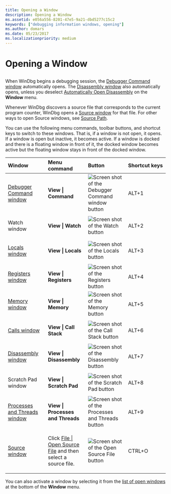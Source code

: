 ```yaml
---
title: Opening a Window
description: Opening a Window
ms.assetid: e056a556-8201-47e5-9a21-dbd5277c15c2
keywords: ["debugging information windows, opening"]
ms.author: domars
ms.date: 05/23/2017
ms.localizationpriority: medium
---
```


# Opening a Window


## <span id="ddk_opening_a_window_dbg"></span><span id="DDK_OPENING_A_WINDOW_DBG"></span>


When WinDbg begins a debugging session, the [Debugger Command window](debugger-command-window.md) automatically opens. The [Disassembly window](disassembly-window.md) also automatically opens, unless you deselect [Automatically Open Disassembly](window---automatically-open-disassembly.md) on the **Window** menu.

Whenever WinDbg discovers a source file that corresponds to the current program counter, WinDbg opens a [Source window](source-window.md) for that file. For other ways to open Source windows, see [Source Path](source-path.md).

You can use the following menu commands, toolbar buttons, and shortcut keys to switch to these windows. That is, if a window is not open, it opens. If a window is open but inactive, it becomes active. If a window is docked and there is a floating window in front of it, the docked window becomes active but the floating window stays in front of the docked window.

<table>
<colgroup>
<col width="25%" />
<col width="25%" />
<col width="25%" />
<col width="25%" />
</colgroup>
<thead>
<tr class="header">
<th align="left">Window</th>
<th align="left">Menu command</th>
<th align="left">Button</th>
<th align="left">Shortcut keys</th>
</tr>
</thead>
<tbody>
<tr class="odd">
<td align="left"><p><a href="debugger-command-window.md" data-raw-source="[Debugger Command window](debugger-command-window.md)">Debugger Command window</a></p></td>
<td align="left"><p><strong>View | Command</strong></p></td>
<td align="left"><img src="images/tbcmd.png" alt="Screen shot of the Debugger Command window button" /></td>
<td align="left"><p>ALT+1</p></td>
</tr>
<tr class="even">
<td align="left"><p>Watch window</p></td>
<td align="left"><p><strong>View | Watch</strong></p></td>
<td align="left"><img src="images/tbwatch.png" alt="Screen shot of the Watch button" /></td>
<td align="left"><p>ALT+2</p></td>
</tr>
<tr class="odd">
<td align="left"><p><a href="locals-window.md" data-raw-source="[Locals window](locals-window.md)">Locals window</a></p></td>
<td align="left"><p><strong>View | Locals</strong></p></td>
<td align="left"><img src="images/tblocal.png" alt="Screen shot of the Locals button" /></td>
<td align="left"><p>ALT+3</p></td>
</tr>
<tr class="even">
<td align="left"><p><a href="registers-window.md" data-raw-source="[Registers window](registers-window.md)">Registers window</a></p></td>
<td align="left"><p><strong>View | Registers</strong></p></td>
<td align="left"><img src="images/tbreg.png" alt="Screen shot of the Registers button" /></td>
<td align="left"><p>ALT+4</p></td>
</tr>
<tr class="odd">
<td align="left"><p><a href="memory-window.md" data-raw-source="[Memory window](memory-window.md)">Memory window</a></p></td>
<td align="left"><p><strong>View | Memory</strong></p></td>
<td align="left"><img src="images/tbmem.png" alt="Screen shot of the Memory button" /></td>
<td align="left"><p>ALT+5</p></td>
</tr>
<tr class="even">
<td align="left"><p><a href="calls-window.md" data-raw-source="[Calls window](calls-window.md)">Calls window</a></p></td>
<td align="left"><p><strong>View | Call Stack</strong></p></td>
<td align="left"><img src="images/tbcall.png" alt="Screen shot of the Call Stack button" /></td>
<td align="left"><p>ALT+6</p></td>
</tr>
<tr class="odd">
<td align="left"><p><a href="disassembly-window.md" data-raw-source="[Disassembly window](disassembly-window.md)">Disassembly window</a></p></td>
<td align="left"><p><strong>View | Disassembly</strong></p></td>
<td align="left"><img src="images/tbdisasm2.png" alt="Screen shot of the Disassembly button" /></td>
<td align="left"><p>ALT+7</p></td>
</tr>
<tr class="even">
<td align="left"><p>Scratch Pad window</p></td>
<td align="left"><p><strong>View | Scratch Pad</strong></p></td>
<td align="left"><img src="images/tbspad.png" alt="Screen shot of the Scratch Pad button" /></td>
<td align="left"><p>ALT+8</p></td>
</tr>
<tr class="odd">
<td align="left"><p><a href="processes-and-threads-window.md" data-raw-source="[Processes and Threads window](processes-and-threads-window.md)">Processes and Threads window</a></p></td>
<td align="left"><p><strong>View | Processes and Threads</strong></p></td>
<td align="left"><img src="images/window-processes-threads.png" alt="Screen shot of the Processes and Threads button" /></td>
<td align="left"><p>ALT+9</p></td>
</tr>
<tr class="even">
<td align="left"><p><a href="source-window.md" data-raw-source="[Source window](source-window.md)">Source window</a></p></td>
<td align="left"><p>Click <a href="file---open-source-file.md" data-raw-source="[File | Open Source File](file---open-source-file.md)">File | Open Source File</a> and then select a source file.</p></td>
<td align="left"><img src="images/tbopen.png" alt="Screen shot of the Open Source File button" /></td>
<td align="left"><p>CTRL+O</p></td>
</tr>
</tbody>
</table>

 

You can also activate a window by selecting it from the [list of open windows](list-of-open-windows.md) at the bottom of the **Window** menu.

 

 





